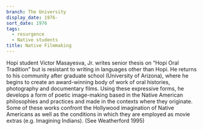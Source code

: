 ```yaml
---
branch: The University
display_date: 1976-
sort_date: 1976
tags:
  - resurgence
  - Native students
title: Native Filmmaking
---
```


Hopi student Victor Masayesva, Jr. writes senior thesis on “Hopi Oral Tradition” but is resistant to writing in languages other than Hopi. He returns to his community after graduate school (University of Arizona), where he begins to create an award-winning body of work of oral histories, photography and documentary films. Using these expressive forms, he develops a form of poetic image-making based in the Native American philosophies and practices and made in the contexts where they originate. Some of these works confront the Hollywood imagination of Native Americans as well as the conditions in which they are employed as movie extras (e.g. Imagining Indians). (See Weatherford 1995)
